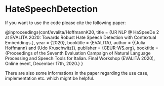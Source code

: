 # HateSpeechDetection

If you want to use the code please cite the following paper:

@inproceedings{conf/evalita/HoffmannK20,
	title = {UR NLP @ HaSpeeDe 2 at EVALITA 2020: Towards Robust Hate Speech Detection with Contextual Embeddings.},
	year = {2020},
	booktitle = {EVALITA},
	author = {{Julia Hoffmann} and {Udo Kruschwitz}},
	publisher = {CEUR-WS.org},
	booktitle = {Proceedings of the Seventh Evaluation Campaign of Natural Language Processing and Speech Tools for Italian. Final Workshop (EVALITA 2020), Online event, December 17th, 2020.}
}

There are also some informations in the paper regarding the use case, implementation etc. which might be helpful.
